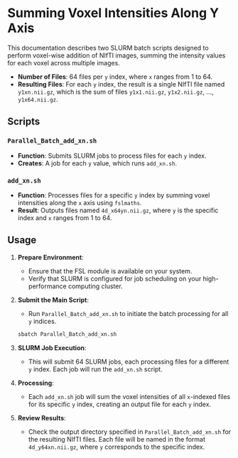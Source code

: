 
# Summing Voxel Intensities Along Y Axis

This documentation describes two SLURM batch scripts designed to perform voxel-wise addition of NIfTI images, summing the intensity values for each voxel across multiple images.

- **Number of Files**: 64 files per `y` index, where `x` ranges from 1 to 64.
- **Resulting Files**: For each `y` index, the result is a single NIfTI file named `y1xn.nii.gz`, which is the sum of files `y1x1.nii.gz`, `y1x2.nii.gz`, ..., `y1x64.nii.gz`.

## Scripts

### `Parallel_Batch_add_xn.sh`

- **Function**: Submits SLURM jobs to process files for each `y` index.
- **Creates**: A job for each `y` value, which runs `add_xn.sh`.

### `add_xn.sh`

- **Function**: Processes files for a specific `y` index by summing voxel intensities along the `x` axis using `fslmaths`.
- **Result**: Outputs files named `4d_x64yn.nii.gz`, where `y` is the specific index and `x` ranges from 1 to 64.



## Usage

1. **Prepare Environment**:
   - Ensure that the FSL module is available on your system.
   - Verify that SLURM is configured for job scheduling on your high-performance computing cluster.

2. **Submit the Main Script**:
   - Run `Parallel_Batch_add_xn.sh` to initiate the batch processing for all `y` indices.
   ```bash
   sbatch Parallel_Batch_add_xn.sh
   ```

3. **SLURM Job Execution**:
   - This will submit 64 SLURM jobs, each processing files for a different `y` index. Each job will run the `add_xn.sh` script.

4. **Processing**:
   - Each `add_xn.sh` job will sum the voxel intensities of all `x`-indexed files for its specific `y` index, creating an output file for each `y` index.

5. **Review Results**:
   - Check the output directory specified in `Parallel_Batch_add_xn.sh` for the resulting NIfTI files. Each file will be named in the format `4d_y64xn.nii.gz`, where `y` corresponds to the specific index.

